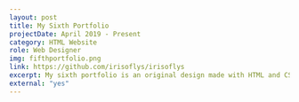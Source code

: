 ```yaml
---
layout: post
title: My Sixth Portfolio
projectDate: April 2019 - Present
category: HTML Website
role: Web Designer
img: fifthportfolio.png
link: https://github.com/irisoflys/irisoflys
excerpt: My sixth portfolio is an original design made with HTML and CSS.
external: "yes"
---
```

